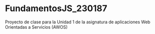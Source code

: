 # FundamentosJS_230187
Proyecto de clase para la Unidad 1 de la asignatura de aplicaciones Web Orientadas a Servicios (AWOS)
